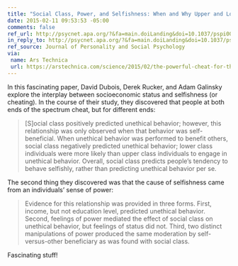 ```yaml
---
title: "Social Class, Power, and Selfishness: When and Why Upper and Lower Class Individuals Behave Unethically"
date: 2015-02-11 09:53:53 -05:00
comments: false
ref_url: http://psycnet.apa.org/?&fa=main.doiLanding&doi=10.1037/pspi0000008
in_reply_to: http://psycnet.apa.org/?&fa=main.doiLanding&doi=10.1037/pspi0000008
ref_source: Journal of Personality and Social Psychology
via:
 name: Ars Technica
 url: https://arstechnica.com/science/2015/02/the-powerful-cheat-for-themselves-the-powerless-cheat-for-others/
---
```


In this fascinating paper, David Dubois, Derek Rucker, and Adam Galinsky explore the interplay between socioeconomic status and selfishness (or cheating). In the course of their study, they discovered that people at both ends of the spectrum cheat, but for different ends:

> [S]ocial class positively predicted unethical behavior; however, this relationship was only observed when that behavior was self-beneficial. When unethical behavior was performed to benefit others, social class negatively predicted unethical behavior; lower class individuals were more likely than upper class individuals to engage in unethical behavior. Overall, social class predicts people’s tendency to behave selfishly, rather than predicting unethical behavior per se.

The second thing they discovered was that the cause of selfishness came from an individuals’ sense of power:

> Evidence for this relationship was provided in three forms. First, income, but not education level, predicted unethical behavior. Second, feelings of power mediated the effect of social class on unethical behavior, but feelings of status did not. Third, two distinct manipulations of power produced the same moderation by self-versus-other beneficiary as was found with social class.

Fascinating stuff!